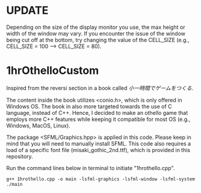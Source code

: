 
# UPDATE
Depending on the size of the display monitor you use, the max height or width of the window may vary. If you encounter the issue of the window being cut off at the bottom, try changing the value of the CELL_SIZE (e.g., CELL_SIZE = 100 --> CELL_SIZE = 80).

# 1hrOthelloCustom
Inspired from the reversi section in a book called *小一時間でゲームをつくる*.

The content inside the book utilizes <conio.h>, which is only offered in Windows OS.
The book in also more targeted towards the use of C language, instead of C++.
Hence, I decided to make an othello game that employs more C++ features while keeping it compatible for most OS (e.g., Windows, MacOS, Linux).

The package <SFML/Graphics.hpp> is applied in this code. Please keep in mind that you will need to manually install SFML.
This code also requires a load of a specific font file (misaki_gothic_2nd.ttf), which is provided in this repository.

Run the command lines below in terminal to initiate "1hrothello.cpp".
```
g++ 1hrothello.cpp -o main -lsfml-graphics -lsfml-window -lsfml-system
./main
```
